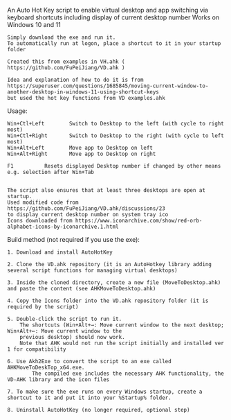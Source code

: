  An Auto Hot Key script to enable virtual desktop and app switching via keyboard shortcuts including display of current desktop number
 Works on Windows 10 and 11
 
    Simply download the exe and run it.
    To automatically run at logon, place a shortcut to it in your startup folder
 
    Created this from examples in VH.ahk ( https://github.com/FuPeiJiang/VD.ahk )
 
    Idea and explanation of how to do it is from
	https://superuser.com/questions/1685845/moving-current-window-to-another-desktop-in-windows-11-using-shortcut-keys
	but used the hot key functions from VD examples.ahk
     
 
 Usage:
 
    Win+Ctl+Left		Switch to Desktop to the left (with cycle to right most)
    Win+Ctl+Right		Switch to Desktop to the right (with cycle to left most)
    Win+Alt+Left		Move app to Desktop on left
    Win+Alt+Right		Move app to Desktop on right
    
    F1			Resets displayed Desktop number if changed by other means e.g. selection after Win+Tab
    

    The script also ensures that at least three desktops are open at startup.
    Used modified code from https://github.com/FuPeiJiang/VD.ahk/discussions/23 
    to display current desktop number on system tray ico
    Icons downloaded from https://www.iconarchive.com/show/red-orb-alphabet-icons-by-iconarchive.1.html

 
 Build method (not required if you use the exe):
 
	1. Download and install AutoHotKey
	
	2. Clone the VD.ahk repository (it is an AutoHotkey library adding several script functions for managing virtual desktops)
	
	3. Inside the cloned directory, create a new file (MoveToDesktop.ahk) and paste the content (see AHKMoveToDesktop.ahk)
	
	4. Copy the Icons folder into the VD.ahk repository folder (it is required by the script)
	
	5. Double-click the script to run it. 
		The shortcuts (Win+Alt+→: Move current window to the next desktop; Win+Alt+←: Move current window to the 
		previous desktop) should now work. 
		Note that AHK would not run the script initially and installed ver 1 for compatibility
	
	6. Use Akh2Exe to convert the script to an exe called AHKMoveToDeskTop_x64.exe. 
        	The compiled exe includes the necessary AHK functionality, the VD-AHK library and the icon files
	
	7. To make sure the exe runs on every Windows startup, create a shortcut to it and put it into your %Startup% folder. 
	
	8. Uninstall AutoHotKey (no longer required, optional step)
	





